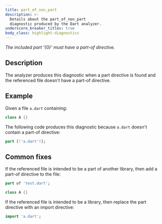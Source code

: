 ```yaml
---
title: part_of_non_part
description: >-
  Details about the part_of_non_part
  diagnostic produced by the Dart analyzer.
underscore_breaker_titles: true
body_class: highlight-diagnostics
---
```


_The included part '{0}' must have a part-of directive._

## Description

The analyzer produces this diagnostic when a part directive is found and
the referenced file doesn't have a part-of directive.

## Example

Given a file `a.dart` containing:

```dart
class A {}
```

The following code produces this diagnostic because `a.dart` doesn't
contain a part-of directive:

```dart
part [!'a.dart'!];
```

## Common fixes

If the referenced file is intended to be a part of another library, then
add a part-of directive to the file:

```dart
part of 'test.dart';

class A {}
```

If the referenced file is intended to be a library, then replace the part
directive with an import directive:

```dart
import 'a.dart';
```
